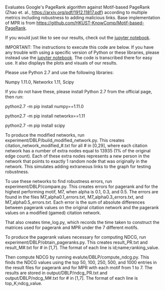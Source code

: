 Evaluates Google's PageRank algorithm against Motif-based PageRank (Zhao et. al., https://arxiv.org/pdf/1912.11817.pdf) according to multiple metrics including robustness to adding malicious links. Base implementation of MPR is from https://github.com/HKUST-KnowComp/Motif-based-PageRank.

If you would just like to see our results, check out the [jupyter notebook](https://github.com/alsozatch/PageRank-vs-MPR/blob/master/DSC291_NLA_PageRankvsMPR_Project_Main.ipynb).

IMPORTANT: The instructions to execute this code are below. If you have any trouble with using a specific version of Python or these libraries, please instead use the [jupyter notebook](https://github.com/alsozatch/PageRank-vs-MPR/blob/master/DSC291_NLA_PageRankvsMPR_Project_Main.ipynb). The code is transcribed there for easy use. It also displays the plots and visuals of our results.

Please use Python 2.7 and use the following libraries:

Numpy 1.11.0, Networkx 1.11, Scipy

If you do not have these, please install Python 2.7 from the official page, then run:

python2.7 -m pip install numpy==1.11.0

python2.7 -m pip install networkx==1.11

python2.7 -m pip install scipy



To produce the modified networks, run experiment/DBLP/build_modified_network.py. This creates citation_network_modified_#.txt for all # in [0,29], where each citation network has a number of extra nodes equal to 13935 (1% of the original edge count). Each of these extra nodes represents a new person in the network that points to exactly 1 random node that was originally in the network. This simulates adding extraneous links to the graph for testing robustness.

To use these networks to find robustness errors, run experiment/DBLP/compare.py. This creates errors for pagerank and for the highest performing motif, M7, when alpha is 0.1, 0.3, and 0.5. The errors are found in the files M7_alpha0.1_errors.txt, M7_alpha0.3_errors.txt, and M7_alpha0.5_errors.txt. Each error is the sum of absolute differences between pagerank values on the original citation network and the pagerank values on a modified (gamed) citation network.

That also creates time_log.py, which records the time taken to construct the matrices used for pagerank and MPR under the 7 different motifs.

To produce the pagerank values necessary for computing NDCG, run experiment/DBLP/obtain_pageranks.py. This creates result_PR.txt and result_M#.txt for # in [1,7]. The format of each line is id;name;ranking_value.

Then compute NDCG by running evalute/DBLP/compute_ndcg.py. This finds the NDCG values using the top 50, 100, 250, 500, and 1000 entries in the result files for pagerank and for MPR with each motif from 1 to 7. The results are stored in output/DBLP/ndcg_PR.txt and output/DBLP/ndcg_M#.txt for # in [1,7]. The format of each line is top_K;ndcg_value.
